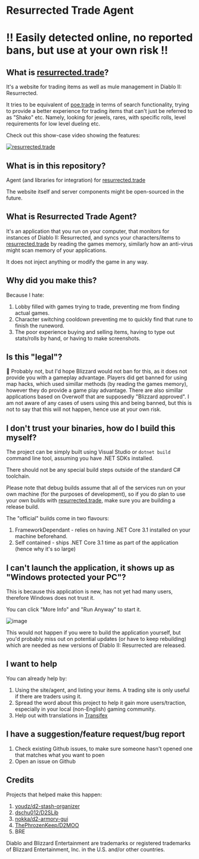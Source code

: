 # Resurrected Trade Agent

# !! Easily detected online, no reported bans, but use at your own risk !!

## What is [resurrected.trade](https://resurrected.trade)?

It's a website for trading items as well as mule management in Diablo II: Resurrected.

It tries to be equivalent of [poe.trade](https://poe.trade) in terms of search functionality, 
trying to provide a better experience for trading items that can't just be referred to as "Shako" etc.
Namely, looking for jewels, rares, with specific rolls, level requirements for low level dueling etc.

Check out this show-case video showing the features:

[![resurrected.trade](https://img.youtube.com/vi/H9arCErFMdI/0.jpg)](https://www.youtube.com/watch?v=H9arCErFMdI)


## What is in this repository?

Agent (and libraries for integration) for [resurrected.trade](https://resurrected.trade)

The website itself and server components might be open-sourced in the future.

## What is Resurrected Trade Agent?

It's an application that you run on your computer, that monitors for instances
of Diablo II: Resurrected, and syncs your characters/items to [resurrected.trade](https://resurrected.trade) by reading
the games memory, similarly how an anti-virus might scan memory of your applications.

It does not inject anything or modify the game in any way.

## Why did you make this?

Because I hate:

1. Lobby filled with games trying to trade, preventing me from finding actual games.
2. Character switching cooldown preventing me to quickly find that rune to finish the runeword.
3. The poor experience buying and selling items, having to type out stats/rolls by hand, or having to make screenshots.

## Is this "legal"?

🤷 Probably not, but I'd hope Blizzard would not ban for this, as it does not provide you with a gameplay advantage.
Players did get banned for using map hacks, which used simillar methods (by reading the games memory), however they do provide a game play advantage.
There are also simillar applications based on Overwolf that are supposedly "Blizzard approved".
I am not aware of any cases of users using this and being banned, but this is not to say that this will not happen, hence use at your own risk.

## I don't trust your binaries, how do I build this myself?

The project can be simply built using Visual Studio or `dotnet build` command line tool, assuming you have 
.NET SDKs installed. 

There should not be any special build steps outside of the standard C# toolchain.

Please note that debug builds assume that all of the services run on your own machine (for the purposes of development),
so if you do plan to use your own builds with [resurrected.trade](https://resurrected.trade), make sure you are building a
release build.

The "official" builds come in two flavours:

1. FrameworkDependant - relies on having .NET Core 3.1 installed on your machine beforehand.
2. Self contained - ships .NET Core 3.1 time as part of the application (hence why it's so large)

## I can't launch the application, it shows up as "Windows protected your PC"?

This is because this application is new, has not yet had many users, therefore Windows does not trust it.

You can click "More Info" and "Run Anyway" to start it.

![image](https://user-images.githubusercontent.com/104942311/168426474-77b1dc15-79d1-494b-b023-43a4df5cb857.png)

This would not happen if you were to build the application yourself, but you'd probably miss out on potential updates (or have to keep rebuilding)
which are needed as new versions of Diablo II: Resurrected are released.

## I want to help

You can already help by:

1. Using the site/agent, and listing your items. A trading site is only useful if there are traders using it.
2. Spread the word about this project to help it gain more users/traction, especially in your local (non-English) gaming community.
3. Help out with translations in [Transifex](https://www.transifex.com/resurrected-trade/resurrected-trade/dashboard/)

## I have a suggestion/feature request/bug report

1. Check existing Github issues, to make sure someone hasn't opened one that matches what you want to poen
2. Open an issue on Github

## Credits

Projects that helped make this happen: 

1. [youdz/d2-stash-organizer](https://github.com/youdz/d2-stash-organizer)
2. [dschu012/D2SLib](https://github.com/dschu012/D2SLib)
3. [nokka/d2-armory-gui](github.com/nokka/d2-armory-gui)
4. [ThePhrozenKeep/D2MOO](https://github.com/ThePhrozenKeep/D2MOO)
5. BRE

Diablo and Blizzard Entertainment are trademarks or registered trademarks of Blizzard Entertainment, Inc. in the U.S. and/or other countries.
